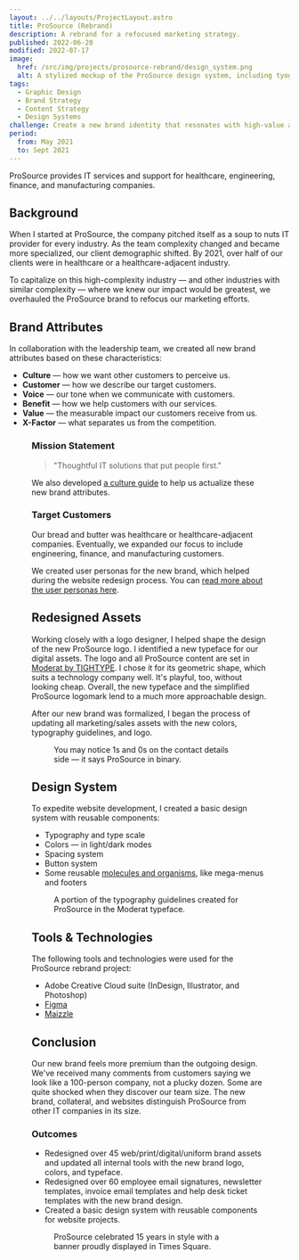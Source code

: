 ```yaml
---
layout: ../../layouts/ProjectLayout.astro
title: ProSource (Rebrand)
description: A rebrand for a refocused marketing strategy.
published: 2022-06-20
modified: 2022-07-17
image:
  href: /src/img/projects/prosource-rebrand/design_system.png
  alt: A stylized mockup of the ProSource design system, including tyography, colors, buttons, and footer/mega-menu components.
tags:
  - Graphic Design
  - Brand Strategy
  - Content Strategy
  - Design Systems
challenge: Create a new brand identity that resonates with high-value and high-complexity industry buyers.
period:
  from: May 2021
  to: Sept 2021
---
```


ProSource provides IT services and support for healthcare, engineering, finance, and manufacturing companies.

## Background

When I started at ProSource, the company pitched itself as a soup to nuts IT provider for every industry. As the team complexity changed and became more specialized, our client demographic shifted. By 2021, over half of our clients were in healthcare or a healthcare-adjacent industry.

To capitalize on this high-complexity industry — and other industries with similar complexity — where we knew our impact would be greatest, we overhauled the ProSource brand to refocus our marketing efforts.

## Brand Attributes

In collaboration with the leadership team, we created all new brand attributes based on these characteristics:

- **Culture** — how we want other customers to perceive us.
- **Customer** — how we describe our target customers.
- **Voice** — our tone when we communicate with customers.
- **Benefit** — how we help customers with our services.
- **Value** — the measurable impact our customers receive from us.
- **X-Factor** — what separates us from the competition.

<Figure
  image={{
    href: "/src/img/projects/prosource-rebrand/brand_attributes.png",
    alt: "New ProSource business cards mockup. The side with contact details is shown with a white background a dark gray background."
  }}
/>

### Mission Statement

> "Thoughtful IT solutions that put people first."

We also developed [a culture guide](https://www.getprosource.com/about-us/our-values/) to help us actualize these new brand attributes.

### Target Customers

Our bread and butter was healthcare or healthcare-adjacent companies. Eventually, we expanded our focus to include engineering, finance, and manufacturing customers.

We created user personas for the new brand, which helped during the website redesign process. You can [read more about the user personas here](/work/prosource-website#brainstorm).

## Redesigned Assets

Working closely with a logo designer, I helped shape the design of the new ProSource logo. I identified a new typeface for our digital assets. The logo and all ProSource content are set in [Moderat by TIGHTYPE](https://tightype.com/typefaces/moderat). I chose it for its geometric shape, which suits a technology company well. It's playful, too, without looking cheap. Overall, the new typeface and the simplified ProSource logomark lend to a much more approachable design.

After our new brand was formalized, I began the process of updating all marketing/sales assets with the new colors, typography guidelines, and logo.

<Figure
  image={{
    href: "/src/img/projects/prosource-rebrand/prosource_rebrand_bizcards.png",
    alt: "New ProSource business cards mockup. The side with contact details is shown with a white background a dark gray background."
  }}
>
  You may notice 1s and 0s on the contact details side — it says ProSource in binary.
</Figure>

## Design System

To expedite website development, I created a basic design system with reusable components:
- Typography and type scale
- Colors — in light/dark modes
- Spacing system
- Button system
- Some reusable [molecules and organisms](https://xd.adobe.com/ideas/process/ui-design/atomic-design-principles-methodology-101/), like mega-menus and footers

<Figure
  image={{
    href: "/src/img/projects/prosource-rebrand/design_system_typography.png",
    alt: "A screenshot showcasing the letters, numbers, and symbols of the Moderat typeface."
  }}
>
  A portion of the typography guidelines created for ProSource in the Moderat typeface.
</Figure>

## Tools & Technologies

The following tools and technologies were used for the ProSource rebrand project:

- Adobe Creative Cloud suite (InDesign, Illustrator, and Photoshop)
- [Figma](https://www.figma.com/)
- [Maizzle](https://maizzle.com/)

## Conclusion

Our new brand feels more premium than the outgoing design. We've received many comments from customers saying we look like a 100-person company, not a plucky dozen. Some are quite shocked when they discover our team size. The new brand, collateral, and websites distinguish ProSource from other IT companies in its size.

### Outcomes

- Redesigned over 45 web/print/digital/uniform brand assets and updated all internal tools with the new brand logo, colors, and typeface.
- Redesigned over 60 employee email signatures, newsletter templates, invoice email templates and help desk ticket templates with the new brand design.
- Created a basic design system with reusable components for website projects.

<Figure
  image={{
    href: "/src/img/projects/prosource-rebrand/prosource_rebrand_timessquare.png",
    alt: "A picture of the ProSource logo display in Times Square, New York City."
  }}
>
  ProSource celebrated 15 years in style with a banner proudly displayed in Times Square.
</Figure>
